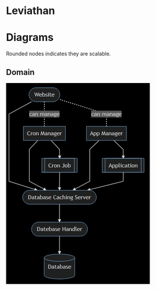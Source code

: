 # Leviathan

# Diagrams
Rounded nodes indicates they are scalable.

## Domain
![](diagrams/domain.png)
